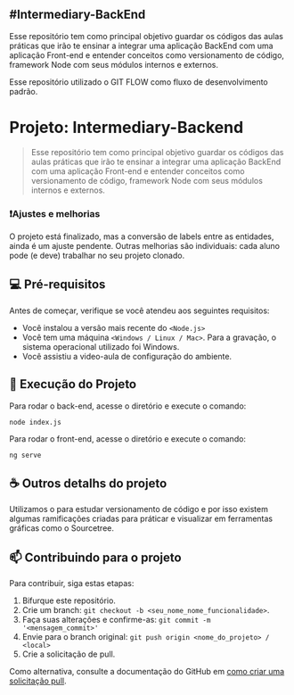 #Intermediary-BackEnd
------------
Esse repositório tem como principal objetivo guardar os códigos das aulas práticas que irão te ensinar a integrar uma aplicação BackEnd com uma aplicação Front-end e entender conceitos como versionamento de código, framework Node com seus módulos internos e externos.

Esse repositório utilizado o GIT FLOW como fluxo de desenvolvimento padrão.

# Projeto: Intermediary-Backend

> Esse repositório tem como principal objetivo guardar os códigos das aulas práticas que irão te ensinar a integrar uma aplicação BackEnd com uma aplicação Front-end e entender conceitos como versionamento de código, framework Node com seus módulos internos e externos.

### ❗Ajustes e melhorias

O projeto está finalizado, mas a conversão de labels entre as entidades, ainda é um ajuste pendente.
Outras melhorias são individuais: cada aluno pode (e deve) trabalhar no seu projeto clonado.

## 💻 Pré-requisitos

Antes de começar, verifique se você atendeu aos seguintes requisitos:
* Você instalou a versão mais recente do `<Node.js>`
* Você tem uma máquina `<Windows / Linux / Mac>`.  Para a gravação, o sistema operacional utilizado foi Windows.
* Você assistiu a video-aula de configuração do ambiente.

## 🚀 Execução do Projeto

Para rodar o back-end, acesse o diretório <lgpd-back> e execute o comando:
```
node index.js
```

Para rodar o front-end, acesse o diretório <lgpd-front> e execute o comando:
```
ng serve
```

## ☕  Outros detalhs do projeto

Utilizamos o <Git Flow> para estudar versionamento de código e por isso existem algumas ramificações criadas para práticar e visualizar em ferramentas gráficas como o Sourcetree.

## 📫 Contribuindo para o projeto
<!---Se você foi aluno dessa disciplina e deseja contribuir com ajustes e/ou funcionalidades entre em contato com o responsável da sua aula e considere a criação de um arquivo CONTRIBUTING.md separado--->
Para contribuir, siga estas etapas:

1. Bifurque este repositório.
2. Crie um branch: `git checkout -b <seu_nome_nome_funcionalidade>`.
3. Faça suas alterações e confirme-as: `git commit -m '<mensagem_commit>'`
4. Envie para o branch original: `git push origin <nome_do_projeto> / <local>`
5. Crie a solicitação de pull.

Como alternativa, consulte a documentação do GitHub em [como criar uma solicitação pull](https://help.github.com/en/github/collaborating-with-issues-and-pull-requests/creating-a-pull-request).

